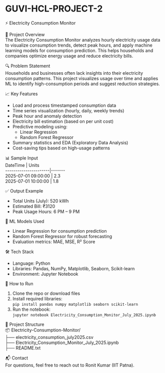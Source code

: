 # GUVI-HCL-PROJECT-2
⚡ Electricity Consumption Monitor

📌 Project Overview  
The Electricity Consumption Monitor analyzes hourly electricity usage data to visualize consumption trends, detect peak hours, and apply machine learning models for consumption prediction. This helps households and companies optimize energy usage and reduce electricity bills.

🔍 Problem Statement  
Households and businesses often lack insights into their electricity consumption patterns. This project visualizes usage over time and applies ML to identify high-consumption periods and suggest reduction strategies.

📈 Key Features  
- Load and process timestamped consumption data  
- Time series visualization (hourly, daily, weekly trends)  
- Peak hour and anomaly detection  
- Electricity bill estimation (based on per unit cost)  
- Predictive modeling using:  
  - Linear Regression  
  - Random Forest Regressor  
- Summary statistics and EDA (Exploratory Data Analysis)  
- Cost-saving tips based on high-usage patterns  

📊 Sample Input  
DateTime               | Units  
----------------------|-------  
2025-07-01 09:00:00   | 2.3  
2025-07-01 10:00:00   | 1.8  

✅ Output Example  
- Total Units (July): 520 kWh  
- Estimated Bill: ₹3120  
- Peak Usage Hours: 6 PM – 9 PM  

🧠 ML Models Used  
- Linear Regression for consumption prediction  
- Random Forest Regressor for robust forecasting  
- Evaluation metrics: MAE, MSE, R² Score  

🛠 Tech Stack  
- Language: Python  
- Libraries: Pandas, NumPy, Matplotlib, Seaborn, Scikit-learn  
- Environment: Jupyter Notebook  

🧪 How to Run  
1. Clone the repo or download files  
2. Install required libraries:  
   `pip install pandas numpy matplotlib seaborn scikit-learn`  
3. Run the notebook:  
   `jupyter notebook Electricity_Consumption_Monitor_July_2025.ipynb`  

📁 Project Structure  
📦 Electricity-Consumption-Monitor/  
├── electricity_consumption_july2025.csv  
├── Electricity_Consumption_Monitor_July_2025.ipynb  
├── README.txt  

📬 Contact  
For questions, feel free to reach out to Ronit Kumar (IIT Patna).

